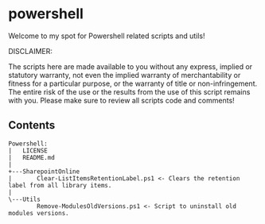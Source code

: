 # powershell
Welcome to my spot for Powershell related scripts and utils!

DISCLAIMER:

The scripts here are made available to you without any express,
implied or statutory warranty, not even the implied warranty of
merchantability or fitness for a particular purpose, or the
warranty of title or non-infringement. The entire risk of the
use or the results from the use of this script remains with you.
Please make sure to review all scripts code and comments!

## Contents
```
Powershell:
|   LICENSE
|   README.md
|
+---SharepointOnline
|       Clear-ListItemsRetentionLabel.ps1 <- Clears the retention label from all library items.
|
\---Utils
        Remove-ModulesOldVersions.ps1 <- Script to uninstall old modules versions.
```

